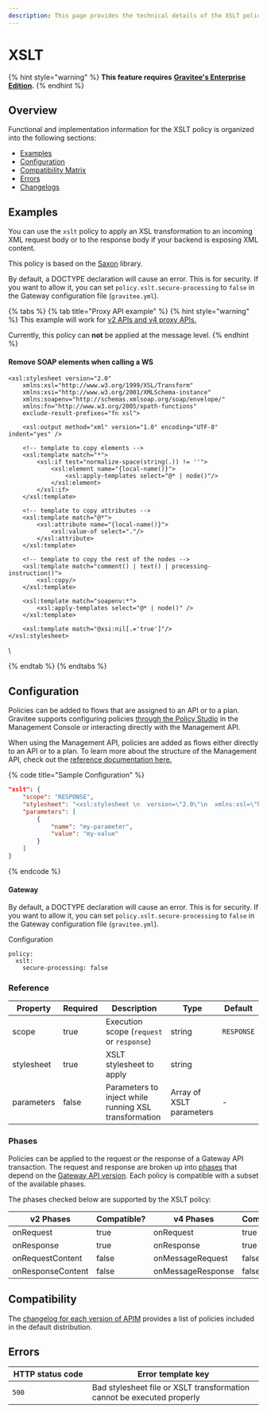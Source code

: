 ```yaml
---
description: This page provides the technical details of the XSLT policy
---
```


# XSLT

{% hint style="warning" %}
**This feature requires** [**Gravitee's Enterprise Edition**](../../overview/introduction-to-gravitee-api-management-apim/ee-vs-oss.md)**.**
{% endhint %}

## Overview

Functional and implementation information for the XSLT policy is organized into the following sections:

* [Examples](template-policy-rework-structure-43.md#examples)
* [Configuration](template-policy-rework-structure-43.md#configuration)
* [Compatibility Matrix](template-policy-rework-structure-43.md#compatibility-matrix)
* [Errors](template-policy-rework-structure-43.md#errors)
* [Changelogs](template-policy-rework-structure-43.md#changelogs)

## Examples

You can use the `xslt` policy to apply an XSL transformation to an incoming XML request body or to the response body if your backend is exposing XML content.

This policy is based on the [Saxon](https://sourceforge.net/projects/saxon/) library.

By default, a DOCTYPE declaration will cause an error. This is for security. If you want to allow it, you can set `policy.xslt.secure-processing` to `false` in the Gateway configuration file (`gravitee.yml`).

{% tabs %}
{% tab title="Proxy API example" %}
{% hint style="warning" %}
This example will work for [v2 APIs and v4 proxy APIs.](../../overview/gravitee-api-definitions-and-execution-engines.md)

Currently, this policy can **not** be applied at the message level.
{% endhint %}

#### Remove SOAP elements when calling a WS

```
<xsl:stylesheet version="2.0"
    xmlns:xsl="http://www.w3.org/1999/XSL/Transform"
    xmlns:xsi="http://www.w3.org/2001/XMLSchema-instance"
    xmlns:soapenv="http://schemas.xmlsoap.org/soap/envelope/"
    xmlns:fn="http://www.w3.org/2005/xpath-functions"
    exclude-result-prefixes="fn xsl">

    <xsl:output method="xml" version="1.0" encoding="UTF-8" indent="yes" />

    <!-- template to copy elements -->
    <xsl:template match="*">
        <xsl:if test="normalize-space(string(.)) != ''">
            <xsl:element name="{local-name()}">
                <xsl:apply-templates select="@* | node()"/>
            </xsl:element>
        </xsl:if>
    </xsl:template>

    <!-- template to copy attributes -->
    <xsl:template match="@*">
        <xsl:attribute name="{local-name()}">
            <xsl:value-of select="."/>
        </xsl:attribute>
    </xsl:template>

    <!-- template to copy the rest of the nodes -->
    <xsl:template match="comment() | text() | processing-instruction()">
        <xsl:copy/>
    </xsl:template>

    <xsl:template match="soapenv:*">
        <xsl:apply-templates select="@* | node()" />
    </xsl:template>

    <xsl:template match="@xsi:nil[.='true']"/>
</xsl:stylesheet>
```

\

{% endtab %}
{% endtabs %}

## Configuration

Policies can be added to flows that are assigned to an API or to a plan. Gravitee supports configuring policies [through the Policy Studio](../../guides/policy-design/) in the Management Console or interacting directly with the Management API.

When using the Management API, policies are added as flows either directly to an API or to a plan. To learn more about the structure of the Management API, check out the [reference documentation here.](../management-api-reference/)

{% code title="Sample Configuration" %}
```json
"xslt": {
    "scope": "RESPONSE",
    "stylesheet": "<xsl:stylesheet \n  version=\"2.0\"\n  xmlns:xsl=\"http://www.w3.org/1999/XSL/Transform\"\n  xmlns:xsi=\"http://www.w3.org/2001/XMLSchema-instance\"   xmlns:soapenv=\"http://schemas.xmlsoap.org/soap/envelope/\" xmlns:fn=\"http://www.w3.org/2005/xpath-functions\" exclude-result-prefixes=\"fn xsl\">\n  <xsl:output method=\"xml\" version=\"1.0\" encoding=\"UTF-8\" indent=\"yes\"/>\n\n  <!-- template to copy elements -->\n    <xsl:template match=\"*\">\n<xsl:if test=\"normalize-space(string(.)) != ''\">\n        <xsl:element name=\"{local-name()}\">\n            <xsl:apply-templates select=\"@* | node()\"/>\n        </xsl:element>\n</xsl:if>\n    </xsl:template>\n\n    <!-- template to copy attributes -->\n    <xsl:template match=\"@*\">\n        <xsl:attribute name=\"{local-name()}\">\n            <xsl:value-of select=\".\"/>\n        </xsl:attribute>\n    </xsl:template>\n\n    <!-- template to copy the rest of the nodes -->\n    <xsl:template match=\"comment() | text() | processing-instruction()\">\n        <xsl:copy/>\n    </xsl:template>\n\n  <xsl:template match=\"soapenv:*\">\n    <xsl:apply-templates select=\"@* | node()\" />\n  </xsl:template>\n\n  <xsl:template match=\"@xsi:nil[.='true']\"/>\n</xsl:stylesheet>",
    "parameters": [
        {
            "name": "my-parameter",
            "value": "my-value"
        }
    ]
}

```
{% endcode %}

#### Gateway

By default, a DOCTYPE declaration will cause an error. This is for security. If you want to allow it, you can set `policy.xslt.secure-processing` to `false` in the Gateway configuration file (`gravitee.yml`).

Configuration

```
policy:
  xslt:
    secure-processing: false
```

### Reference

<table><thead><tr><th>Property</th><th data-type="checkbox">Required</th><th>Description</th><th>Type</th><th>Default</th></tr></thead><tbody><tr><td>scope</td><td>true</td><td>Execution scope (<code>request</code> or <code>response</code>)</td><td>string</td><td><code>RESPONSE</code></td></tr><tr><td>stylesheet</td><td>true</td><td>XSLT stylesheet to apply</td><td>string</td><td></td></tr><tr><td>parameters</td><td>false</td><td>Parameters to inject while running XSL transformation</td><td>Array of XSLT parameters</td><td>-</td></tr></tbody></table>

### Phases

Policies can be applied to the request or the response of a Gateway API transaction. The request and response are broken up into [phases](broken-reference) that depend on the [Gateway API version](../../overview/gravitee-api-definitions-and-execution-engines.md). Each policy is compatible with a subset of the available phases.

The phases checked below are supported by the XSLT policy:

<table data-full-width="false"><thead><tr><th width="209">v2 Phases</th><th width="139" data-type="checkbox">Compatible?</th><th width="188.41136671177264">v4 Phases</th><th data-type="checkbox">Compatible?</th></tr></thead><tbody><tr><td>onRequest</td><td>true</td><td>onRequest</td><td>true</td></tr><tr><td>onResponse</td><td>true</td><td>onResponse</td><td>true</td></tr><tr><td>onRequestContent</td><td>false</td><td>onMessageRequest</td><td>false</td></tr><tr><td>onResponseContent</td><td>false</td><td>onMessageResponse</td><td>false</td></tr></tbody></table>

## Compatibility

The [changelog for each version of APIM](../../releases-and-changelog/changelog/) provides a list of policies included in the default distribution.

## Errors

<table data-full-width="false"><thead><tr><th width="171">HTTP status code</th><th width="387">Error template key</th></tr></thead><tbody><tr><td><code>500</code></td><td>Bad stylesheet file or XSLT transformation cannot be executed properly</td></tr></tbody></table>
